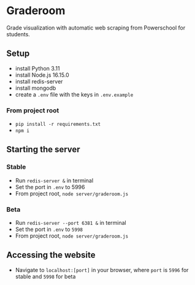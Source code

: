 # Graderoom
Grade visualization with automatic web scraping from Powerschool for students.

## Setup  
- install Python 3.11
- install Node.js 16.15.0
- install redis-server
- install mongodb
- create a `.env` file with the keys in `.env.example`

### From project root
- `pip install -r requirements.txt`
- `npm i`

## Starting the server
### Stable
- Run `redis-server &` in terminal
- Set the port in `.env` to 5996
- From project root, `node server/graderoom.js`

### Beta
- Run `redis-server --port 6381 &` in terminal
- Set the port in `.env` to `5998`
- From project root, `node server/graderoom.js`

## Accessing the website
- Navigate to `localhost:[port]` in your browser, where `port` is `5996` for stable and `5998` for beta
